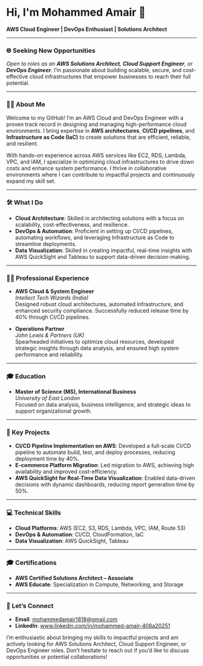 # Hi, I'm Mohammed Amair 👋  
**AWS Cloud Engineer | DevOps Enthusiast | Solutions Architect**

---

### 🌐 Seeking New Opportunities
*Open to roles as an **AWS Solutions Architect**, **Cloud Support Engineer**, or **DevOps Engineer***. I’m passionate about building scalable, secure, and cost-effective cloud infrastructures that empower businesses to reach their full potential.

---

### 👨‍💻 About Me
Welcome to my GitHub! I’m an AWS Cloud and DevOps Engineer with a proven track record in designing and managing high-performance cloud environments. I bring expertise in **AWS architectures**, **CI/CD pipelines**, and **Infrastructure as Code (IaC)** to create solutions that are efficient, reliable, and resilient.

With hands-on experience across AWS services like EC2, RDS, Lambda, VPC, and IAM, I specialize in optimizing cloud infrastructures to drive down costs and enhance system performance. I thrive in collaborative environments where I can contribute to impactful projects and continuously expand my skill set.

---

### 🛠️ What I Do

- **Cloud Architecture**: Skilled in architecting solutions with a focus on scalability, cost-effectiveness, and resilience.
- **DevOps & Automation**: Proficient in setting up CI/CD pipelines, automating workflows, and leveraging Infrastructure as Code to streamline deployments.
- **Data Visualization**: Skilled in creating impactful, real-time insights with AWS QuickSight and Tableau to support data-driven decision-making.

---

### 🧑‍💼 Professional Experience

- **AWS Cloud & System Engineer**  
  *Intellect Tech Wizards (India)*  
  Designed robust cloud architectures, automated infrastructure, and enhanced security compliance. Successfully reduced release time by 40% through CI/CD pipelines.

- **Operations Partner**  
  *John Lewis & Partners (UK)*  
  Spearheaded initiatives to optimize cloud resources, developed strategic insights through data analysis, and ensured high system performance and reliability.

---

### 🎓 Education

- **Master of Science (MS), International Business**  
  *University of East London*  
  Focused on data analysis, business intelligence, and strategic ideas to support organizational growth.

---

### 🌟 Key Projects

- **CI/CD Pipeline Implementation on AWS**: Developed a full-scale CI/CD pipeline to automate build, test, and deploy processes, reducing deployment time by 40%.
- **E-commerce Platform Migration**: Led migration to AWS, achieving high availability and improved cost-efficiency.
- **AWS QuickSight for Real-Time Data Visualization**: Enabled data-driven decisions with dynamic dashboards, reducing report generation time by 50%.

---

### 💻 Technical Skills

- **Cloud Platforms**: AWS (EC2, S3, RDS, Lambda, VPC, IAM, Route 53)
- **DevOps & Automation**: CI/CD, CloudFormation, IaC
- **Data Visualization**: AWS QuickSight, Tableau

---

### 🎓 Certifications

- **AWS Certified Solutions Architect – Associate**
- **AWS Educate**: Specialization in Compute, Networking, and Storage

---

### 🤝 Let’s Connect

- **Email**: mohammedamair1818@gmail.com
- **LinkedIn**: www.linkedin.com/in/mohammed-amair-408a20251

I’m enthusiastic about bringing my skills to impactful projects and am actively looking for AWS Solutions Architect, Cloud Support Engineer, or DevOps Engineer roles. Don’t hesitate to reach out if you’d like to discuss opportunities or potential collaborations!

